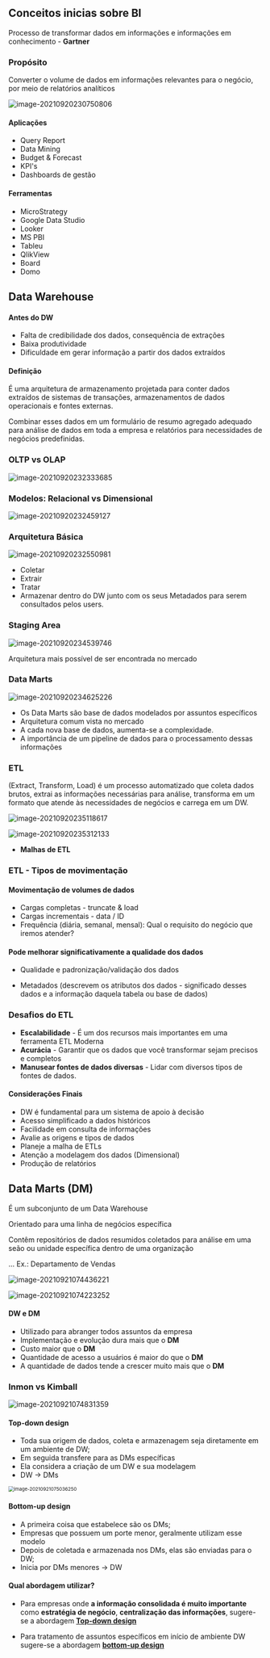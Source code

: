 ## Conceitos inicias sobre BI

Processo de transformar dados em informações e informações em conhecimento - **Gartner**



### Propósito

Converter o volume de dados em informações relevantes para o negócio, por meio de relatórios analíticos

![image-20210920230750806](C:\Users\Tiago\AppData\Roaming\Typora\typora-user-images\image-20210920230750806.png)



#### Aplicações

* Query Report
* Data Mining
* Budget & Forecast
* KPI's
* Dashboards de gestão



#### Ferramentas

* MicroStrategy
* Google Data Studio
* Looker
* MS PBI
* Tableu
* QlikView
* Board
* Domo



## Data Warehouse

#### Antes do DW

* Falta de credibilidade dos dados, consequência de extrações
* Baixa produtividade
* Dificuldade em gerar informação a partir dos dados extraídos



#### Definição

É uma arquitetura de armazenamento projetada para conter dados extraídos de sistemas de transações, armazenamentos de dados operacionais e fontes externas.



Combinar esses dados em um formulário de resumo agregado adequado para análise de dados em toda a empresa  e relatórios para necessidades de negócios predefinidas.

 

### OLTP vs OLAP

![image-20210920232333685](C:\Users\Tiago\AppData\Roaming\Typora\typora-user-images\image-20210920232333685.png)



### Modelos: Relacional vs Dimensional

![image-20210920232459127](C:\Users\Tiago\AppData\Roaming\Typora\typora-user-images\image-20210920232459127.png)



### Arquitetura Básica

![image-20210920232550981](C:\Users\Tiago\AppData\Roaming\Typora\typora-user-images\image-20210920232550981.png)

- Coletar
- Extrair
- Tratar
- Armazenar dentro do DW junto com os seus Metadados para serem consultados pelos users.



### Staging Area

![image-20210920234539746](C:\Users\Tiago\AppData\Roaming\Typora\typora-user-images\image-20210920234539746.png)

Arquitetura mais possível de ser encontrada no mercado



### Data Marts

![image-20210920234625226](C:\Users\Tiago\AppData\Roaming\Typora\typora-user-images\image-20210920234625226.png)

* Os Data Marts são base de dados modelados por assuntos específicos
* Arquitetura comum vista no mercado
* A cada nova base de dados, aumenta-se a complexidade.
* A importância de um pipeline de dados para o processamento dessas informações



### ETL

(Extract, Transform, Load) é um processo automatizado que coleta dados brutos, extrai as informações necessárias para análise, transforma em um formato que atende às necessidades de negócios e carrega em um DW.

![image-20210920235118617](C:\Users\Tiago\AppData\Roaming\Typora\typora-user-images\image-20210920235118617.png)



![image-20210920235312133](C:\Users\Tiago\AppData\Roaming\Typora\typora-user-images\image-20210920235312133.png)

* **Malhas de ETL**



### ETL - Tipos de movimentação

#### Movimentação de volumes de dados

* Cargas completas - truncate & load
* Cargas incrementais - data / ID
* Frequência (diária, semanal, mensal): Qual o requisito do negócio que iremos atender?



#### Pode melhorar significativamente a qualidade dos dados 

* Qualidade e padronização/validação dos dados

* Metadados (descrevem os atributos dos dados - significado desses dados e a informação daquela tabela ou base de dados)





### Desafios do ETL

* **Escalabilidade** - É um dos recursos mais importantes em uma ferramenta ETL Moderna
* **Acurácia** - Garantir que os dados que você transformar sejam precisos e completos
* **Manusear fontes de dados diversas** - Lidar com diversos tipos de fontes de dados.



#### Considerações Finais

* DW é fundamental para um sistema de apoio à decisão
* Acesso simplificado a dados históricos
* Facilidade em consulta de informações
* Avalie as origens e tipos de dados
* Planeje a malha de ETLs
* Atenção a modelagem dos dados (Dimensional)
* Produção de relatórios





## Data Marts (DM)

É um subconjunto de um Data Warehouse

Orientado para uma linha de negócios específica

Contêm repositórios de dados resumidos coletados para análise em uma seão ou unidade específica dentro de uma organização

... Ex.: Departamento de Vendas

![image-20210921074436221](C:\Users\Tiago\AppData\Roaming\Typora\typora-user-images\image-20210921074436221.png)





![image-20210921074223252](C:\Users\Tiago\AppData\Roaming\Typora\typora-user-images\image-20210921074223252.png)



#### DW e DM

* Utilizado para abranger todos assuntos da empresa
* Implementação e evolução dura mais que o **DM**
* Custo maior que o **DM**
* Quantidade de acesso a usuários é maior do que o **DM**
* A quantidade de dados tende a crescer muito mais que o **DM**





### Inmon vs Kimball



![image-20210921074831359](C:\Users\Tiago\AppData\Roaming\Typora\typora-user-images\image-20210921074831359.png)

#### Top-down design

* Toda sua origem de dados, coleta e armazenagem seja diretamente em um ambiente de DW;
* Em seguida transfere para as DMs específicas
* Ela considera a criação de um DW e sua modelagem
* DW -> DMs



<img src="C:\Users\Tiago\AppData\Roaming\Typora\typora-user-images\image-20210921075036250.png" alt="image-20210921075036250" style="zoom:67%;" />

#### Bottom-up design

* A primeira coisa que estabelece são os DMs;
* Empresas que possuem um porte menor, geralmente utilizam esse modelo
* Depois de coletada e armazenada nos DMs, elas são enviadas para o DW;
* Inicia por DMs menores -> DW



#### Qual abordagem utilizar?

* Para empresas onde **a informação consolidada é muito importante** como **estratégia de negócio**, **centralização das informações**, sugere-se a abordagem **<u>Top-down design</u>**

* Para tratamento de assuntos específicos em início de ambiente DW sugere-se a abordagem **<u>bottom-up design</u>**

